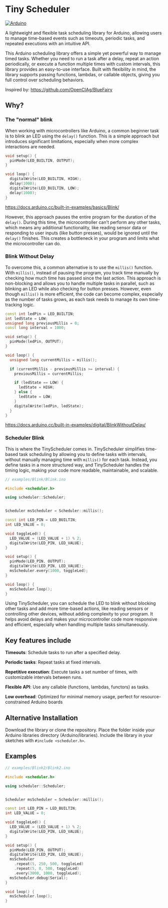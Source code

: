 # Tiny Scheduler

[![Arduino](https://img.shields.io/badge/-Arduino-00979D?style=for-the-badge&logo=Arduino&logoColor=white)](https://www.arduino.cc/reference/en/libraries/tinyscheduler/)

A lightweight and flexible task scheduling library for Arduino, allowing users to manage time-based events such as timeouts, periodic tasks, and repeated executions with an intuitive API.

This Arduino scheduling library offers a simple yet powerful way to manage timed tasks. Whether you need to run a task after a delay, repeat an action periodically, or execute a function multiple times with custom intervals, this library provides an easy-to-use interface. Built with flexibility in mind, the library supports passing functions, lambdas, or callable objects, giving you full control over scheduling behaviors.

Inspired by: <https://github.com/OpenCIAg/BlueFairy>

## Why?

### The "normal" blink

When working with microcontrollers like Arduino, a common beginner task is to blink an LED using the `delay()` function.
This is a simple approach but introduces significant limitations, especially when more complex interactions are needed.

```cpp
void setup() {
  pinMode(LED_BUILTIN, OUTPUT);
}

void loop() {
  digitalWrite(LED_BUILTIN, HIGH); 
  delay(1000);                     
  digitalWrite(LED_BUILTIN, LOW);  
  delay(1000);                     
}
```

<https://docs.arduino.cc/built-in-examples/basics/Blink/>

However, this approach pauses the entire program for the duration of the `delay()`.
During this time, the microcontroller can't perform any other tasks, which means any additional functionality, like reading sensor data or responding to user inputs (like button presses), would be ignored until the `delay()` finishes.
This creates a bottleneck in your program and limits what the microcontroller can do.

### Blink Without Delay

To overcome this, a common alternative is to use the `millis()` function. With `millis()`, instead of pausing the program, you track time manually by checking how much time has passed since the last action.
This approach is non-blocking and allows you to handle multiple tasks in parallel, such as blinking an LED while also checking for button presses.
However, even though `millis()` is more efficient, the code can become complex, especially as the number of tasks grows, as each task needs to manage its own time-tracking logic.

```cpp
const int ledPin = LED_BUILTIN;
int ledState = LOW;
unsigned long previousMillis = 0;
const long interval = 1000;

void setup() {
  pinMode(ledPin, OUTPUT);
}

void loop() {
  unsigned long currentMillis = millis();

  if (currentMillis - previousMillis >= interval) {
    previousMillis = currentMillis;

    if (ledState == LOW) {
      ledState = HIGH;
    } else {
      ledState = LOW;
    }
    digitalWrite(ledPin, ledState);
  }
}
```

<https://docs.arduino.cc/built-in-examples/digital/BlinkWithoutDelay/>

### Scheduler Blink

This is where the TinyScheduler comes in.
TinyScheduler simplifies time-based task scheduling by allowing you to define tasks with intervals, without manually managing time with `millis()` for each task.
Instead, you define tasks in a more structured way, and TinyScheduler handles the timing logic, making your code more readable, maintainable, and scalable.

```cpp
// examples/Blink/Blink.ino

#include <scheduler.h>

using scheduler::Scheduler;


Scheduler msScheduler = Scheduler::millis();

const int LED_PIN = LED_BUILTIN;
int LED_VALUE = 0;

void toggleLed() {
  LED_VALUE = (LED_VALUE + 1) % 2;
  digitalWrite(LED_PIN, LED_VALUE);
}

void setup() {
  pinMode(LED_PIN, OUTPUT);
  digitalWrite(LED_PIN, LED_VALUE);
  msScheduler.every(1000, toggleLed);
}

void loop() {
  msScheduler.loop();
}
```

Using TinyScheduler, you can schedule the LED to blink without blocking other tasks and add more time-based actions, like reading sensors or controlling other devices, without adding complexity to your program.
It helps avoid delays and makes your microcontroller code more responsive and efficient, especially when handling multiple tasks simultaneously.

## Key features include

**Timeouts**: Schedule tasks to run after a specified delay.

**Periodic tasks**: Repeat tasks at fixed intervals.

**Repetitive execution**: Execute tasks a set number of times, with customizable intervals between runs.

**Flexible API**: Use any callable (functions, lambdas, functors) as tasks.

**Low overhead**: Optimized for minimal memory usage, perfect for resource-constrained Arduino boards

## Alternative Installation

Download the library or clone the repository.
Place the folder inside your Arduino libraries directory (Arduino/libraries).
Include the library in your sketches with `#include <scheduler.h>`.

## Examples

```cpp
// examples/Blink2/Blink2.ino

#include <scheduler.h>

using scheduler::Scheduler;


Scheduler msScheduler = Scheduler::millis();

const int LED_PIN = LED_BUILTIN;
int LED_VALUE = 0;

void toggleLed() {
  LED_VALUE = (LED_VALUE + 1) % 2;
  digitalWrite(LED_PIN, LED_VALUE);
}

void setup() {
  pinMode(LED_PIN, OUTPUT);
  digitalWrite(LED_PIN, LED_VALUE);
  msScheduler
    .repeat(5, 250, 500, toggleLed)
    .repeat(5, 0, 500, toggleLed)
    .every(3000, 1000, toggleLed);
  msScheduler.debug(Serial);
}

void loop() {
  msScheduler.loop();
}
```
